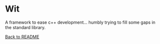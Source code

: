 # Wit

A framework to ease c++ development... humbly trying to fill some gaps in the standard library. 

[Back to README](../../README.md)